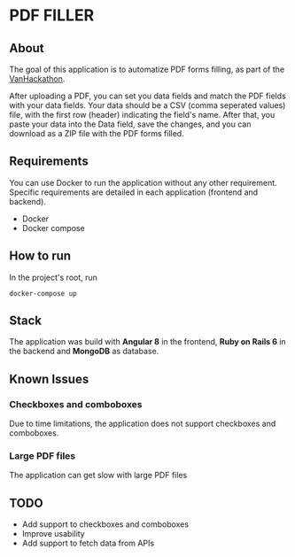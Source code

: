 # PDF FILLER

## About

The goal of this application is to automatize PDF forms filling, as part of the [VanHackathon](https://vanhack.com).

After uploading a PDF, you can set you data fields and match the PDF fields with your data fields. Your data should be a CSV (comma seperated values) file, with the first row (header) indicating the field's name. After that, you paste your data into the Data field, save the changes, and you can download as a ZIP file with the PDF forms filled.

## Requirements

You can use Docker to run the application without any other requirement. Specific requirements are detailed in each application (frontend and backend).

* Docker
* Docker compose

## How to run

In the project's root, run

`docker-compose up`

## Stack

The application was build with **Angular 8**  in the frontend, **Ruby on Rails 6** in the backend and **MongoDB** as database.

## Known Issues

### Checkboxes and comboboxes

Due to time limitations, the application does not support checkboxes and comboboxes.

### Large PDF files

The application can get slow with large PDF files

## TODO

* Add support to checkboxes and comboboxes
* Improve usability
* Add support to fetch data from APIs
